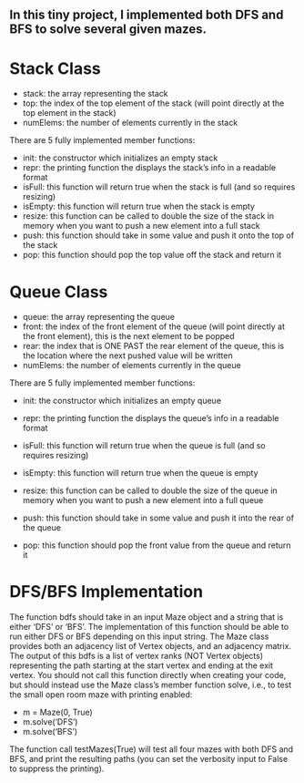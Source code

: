 
 ## In this tiny project, I implemented both DFS and BFS to solve several given mazes. 



# Stack Class
- stack: the array representing the stack
- top: the index of the top element of the stack (will point directly at the top element in the stack)
- numElems: the number of elements currently in the stack 

There are 5 fully implemented member functions:

- init: the constructor which initializes an empty stack
- repr: the printing function the displays the stack’s info in a readable format
- isFull: this function will return true when the stack is full (and so requires resizing)
- isEmpty: this function will return true when the stack is empty
- resize: this function can be called to double the size of the stack in memory when you want to push a new element into a full stack
- push: this function should take in some value and push it onto the top of the stack
- pop: this function should pop the top value off the stack and return it




# Queue Class

- queue: the array representing the queue
- front: the index of the front element of the queue (will point directly at the front element), this is the next element to be popped
- rear: the index that is ONE PAST the rear element of the queue, this is the location where the next pushed value will be written
- numElems: the number of elements currently in the queue 

There are 5 fully implemented member functions:

- init: the constructor which initializes an empty queue
- repr: the printing function the displays the queue’s info in a readable format
- isFull: this function will return true when the queue is full (and so requires resizing)
- isEmpty: this function will return true when the queue is empty
- resize: this function can be called to double the size of the queue in memory when you want to push a new element into a full queue

- push: this function should take in some value and push it into the rear of the queue
- pop: this function should pop the front value from the queue and return it






# DFS/BFS Implementation
The function bdfs should take in an input Maze object and a string that is either ‘DFS’ or ‘BFS’. The implementation of this function should be able to run either DFS or BFS depending on this input string. 
The Maze class provides both an adjacency list of Vertex objects, and an adjacency matrix. The output of this bdfs is a list of vertex ranks (NOT Vertex objects) representing the path starting at the start vertex and ending at the exit vertex.
You should not call this function directly when creating your code, but should instead use the Maze class’s member function solve, i.e., to test the small open room maze with printing enabled:
- m = Maze(0, True)
- m.solve(‘DFS’)
- m.solve(‘BFS’)


The function call testMazes(True) will test all four mazes with both DFS and BFS, and print the resulting paths (you can set the verbosity input to False to suppress the printing).
